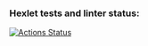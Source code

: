 ### Hexlet tests and linter status:
[![Actions Status](https://github.com/NikeSmitt/layout-designer-project-lvl1/workflows/hexlet-check/badge.svg)](https://github.com/NikeSmitt/layout-designer-project-lvl1/actions)